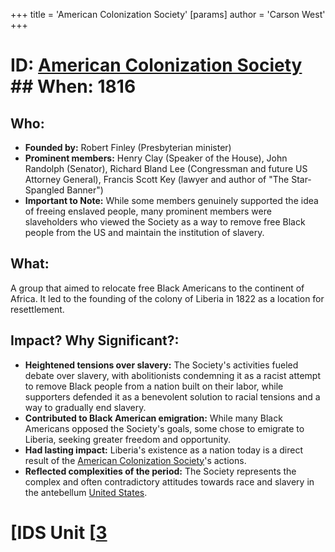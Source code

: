 +++
 title = 'American Colonization Society'
[params]
	author = 'Carson West'
+++
# ID: [American Colonization Society](./../american-colonization-society/) ## When: 1816
## Who: 
- **Founded by:** Robert Finley (Presbyterian minister) 
- **Prominent members:** Henry Clay (Speaker of the House), John Randolph (Senator), Richard Bland Lee (Congressman and future US Attorney General), Francis Scott Key (lawyer and author of "The Star-Spangled Banner")
- **Important to Note:**  While some members genuinely supported the idea of freeing enslaved people, many prominent members were slaveholders who viewed the Society as a way to remove free Black people from the US and maintain the institution of slavery. 

## What: 
A group that aimed to relocate free Black Americans to the continent of Africa. It led to the founding of the colony of Liberia in 1822 as a location for resettlement. 

## Impact? Why Significant?: 
* **Heightened tensions over slavery:** The Society's activities fueled debate over slavery, with abolitionists condemning it as a racist attempt to remove Black people from a nation built on their labor, while supporters defended it as a benevolent solution to racial tensions and a way to gradually end slavery. 
* **Contributed to Black American emigration:**  While many Black Americans opposed the Society's goals, some chose to emigrate to Liberia, seeking greater freedom and opportunity. 
* **Had lasting impact:** Liberia's existence as a nation today is a direct result of the [American Colonization Society](./../american-colonization-society/)'s actions. 
* **Reflected complexities of the period:** The Society represents the complex and often contradictory attitudes towards race and slavery in the antebellum [United States](./../united-states/). 

# [IDS Unit [[3](./../ids-unit-[[3/)